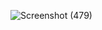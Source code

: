 ![Screenshot (479)](https://github.com/raqeebAKhan/Deployed-Netflix-Project/assets/84987531/d840a400-af7a-4c42-ae9a-f9de1fe17802)


